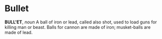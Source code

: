# Bullet

**BULL'ET**, _noun_ A ball of iron or lead, called also shot, used to load guns for killing man or beast. Balls for cannon are made of iron; musket-balls are made of lead.